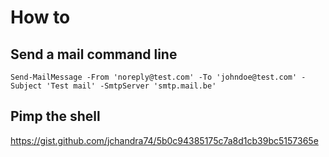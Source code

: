 # How to
## Send a mail command line
```
Send-MailMessage -From 'noreply@test.com' -To 'johndoe@test.com' -Subject 'Test mail' -SmtpServer 'smtp.mail.be'
```

## Pimp the shell
https://gist.github.com/jchandra74/5b0c94385175c7a8d1cb39bc5157365e